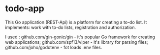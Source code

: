 # todo-app
This Go application (REST-Api) is a platform 
for creating a to-do list.
It implements: work with to-do lists, registration and authorization.

I used :
  github.com/gin-gonic/gin  - it's popular Go framework for creating web applications; 
  github.com/spf13/viper - it's library for parsing files; 
  github.com/joho/godotenv - fot loads .env files.
